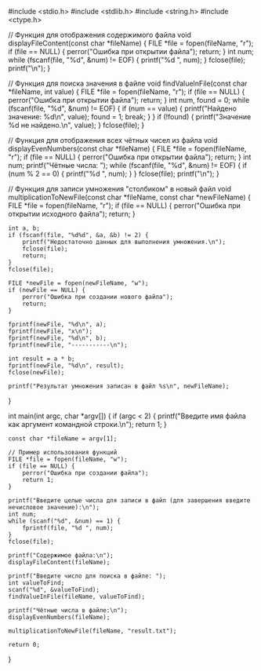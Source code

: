 #include <stdio.h>
#include <stdlib.h>
#include <string.h>
#include <ctype.h>

// Функция для отображения содержимого файла
void displayFileContent(const char *fileName) {
    FILE *file = fopen(fileName, "r");
    if (file == NULL) {
        perror("Ошибка при открытии файла");
        return;
    }
    int num;
    while (fscanf(file, "%d", &num) != EOF) {
        printf("%d ", num);
    }
    fclose(file);
    printf("\n");
}

// Функция для поиска значения в файле
void findValueInFile(const char *fileName, int value) {
    FILE *file = fopen(fileName, "r");
    if (file == NULL) {
        perror("Ошибка при открытии файла");
        return;
    }
    int num, found = 0;
    while (fscanf(file, "%d", &num) != EOF) {
        if (num == value) {
            printf("Найдено значение: %d\n", value);
            found = 1;
            break;
        }
    }
    if (!found) {
        printf("Значение %d не найдено.\n", value);
    }
    fclose(file);
}

// Функция для отображения всех чётных чисел из файла
void displayEvenNumbers(const char *fileName) {
    FILE *file = fopen(fileName, "r");
    if (file == NULL) {
        perror("Ошибка при открытии файла");
        return;
    }
    int num;
    printf("Чётные числа: ");
    while (fscanf(file, "%d", &num) != EOF) {
        if (num % 2 == 0) {
            printf("%d ", num);
        }
    }
    fclose(file);
    printf("\n");
}

// Функция для записи умножения "столбиком" в новый файл
void multiplicationToNewFile(const char *fileName, const char *newFileName) {
    FILE *file = fopen(fileName, "r");
    if (file == NULL) {
        perror("Ошибка при открытии исходного файла");
        return;
    }

    int a, b;
    if (fscanf(file, "%d%d", &a, &b) != 2) {
        printf("Недостаточно данных для выполнения умножения.\n");
        fclose(file);
        return;
    }
    fclose(file);

    FILE *newFile = fopen(newFileName, "w");
    if (newFile == NULL) {
        perror("Ошибка при создании нового файла");
        return;
    }

    fprintf(newFile, "%d\n", a);
    fprintf(newFile, "x\n");
    fprintf(newFile, "%d\n", b);
    fprintf(newFile, "-----------\n");

    int result = a * b;
    fprintf(newFile, "%d\n", result);
    fclose(newFile);

    printf("Результат умножения записан в файл %s\n", newFileName);
}

int main(int argc, char *argv[]) {
    if (argc < 2) {
        printf("Введите имя файла как аргумент командной строки.\n");
        return 1;
    }

    const char *fileName = argv[1];

    // Пример использования функций
    FILE *file = fopen(fileName, "w");
    if (file == NULL) {
        perror("Ошибка при создании файла");
        return 1;
    }

    printf("Введите целые числа для записи в файл (для завершения введите нечисловое значение):\n");
    int num;
    while (scanf("%d", &num) == 1) {
        fprintf(file, "%d ", num);
    }
    fclose(file);

    printf("Содержимое файла:\n");
    displayFileContent(fileName);

    printf("Введите число для поиска в файле: ");
    int valueToFind;
    scanf("%d", &valueToFind);
    findValueInFile(fileName, valueToFind);

    printf("Чётные числа в файле:\n");
    displayEvenNumbers(fileName);

    multiplicationToNewFile(fileName, "result.txt");

    return 0;
}
